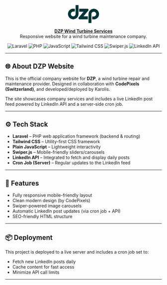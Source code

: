 <p align="center">
  <img src="./public/images/dzp_logo.png" width="100" alt="DZP Logo">
</p>

<p align="center">
  <a href="https://bladerepair.eu"><strong>DZP Wind Turbine Services</strong></a><br>
  Responsive website for a wind turbine maintenance company.
</p>

<p align="center">
  <img src="https://img.shields.io/badge/Tech-Laravel-red" alt="Laravel">
  <img src="https://img.shields.io/badge/Tech-PHP-777bb4" alt="PHP">
  <img src="https://img.shields.io/badge/Tech-JavaScript-yellow" alt="JavaScript">
  <img src="https://img.shields.io/badge/Tech-Tailwind%20CSS-38bdf8" alt="Tailwind CSS">
  <img src="https://img.shields.io/badge/Library-Swiper.js-purple" alt="Swiper.js">
  <img src="https://img.shields.io/badge/API-LinkedIn-blue" alt="LinkedIn API">
</p>


---

## 🌐 About DZP Website

This is the official company website for **DZP**, a wind turbine repair and maintenance provider. Designed in collaboration with **CodePixels (Switzerland)**, and developed/deployed by Karolis.

The site showcases company services and includes a live LinkedIn post feed powered by LinkedIn API and a server-side cron job.

---

## ⚙️ Tech Stack

- **Laravel** – PHP web application framework (backend & routing)
- **Tailwind CSS** – Utility-first CSS framework
- **Plain JavaScript** – Lightweight interactivity
- **Swiper.js** – Mobile-friendly sliders/carousels
- **LinkedIn API** – Integrated to fetch and display daily posts
- **Cron Job (Server)** – Regular updates to the LinkedIn feed

---

## 🚀 Features

- Fully responsive mobile-friendly layout
- Clean modern design (by CodePixels)
- Swiper-powered image carousels
- Automatic LinkedIn post updates (via cron job + API)
- SEO-friendly HTML structure

---

## 📦 Deployment

This project is deployed to a live server and includes a cron job set to:

- Fetch new LinkedIn posts daily
- Cache content for fast access
- Minimize API call limits

---
